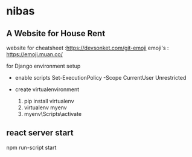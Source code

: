 # nibas

## A Website for House Rent

website for cheatsheet :https://devsonket.com/git-emoji
emoji's : https://emoji.muan.co/

for Django environment setup

-   enable scripts
    Set-ExecutionPolicy -Scope CurrentUser Unrestricted

-   create virtualenvironment

    1. pip install virtualenv
    2. virtualenv myenv
    3. myenv\Scripts\activate

## react server start

npm run-script start
